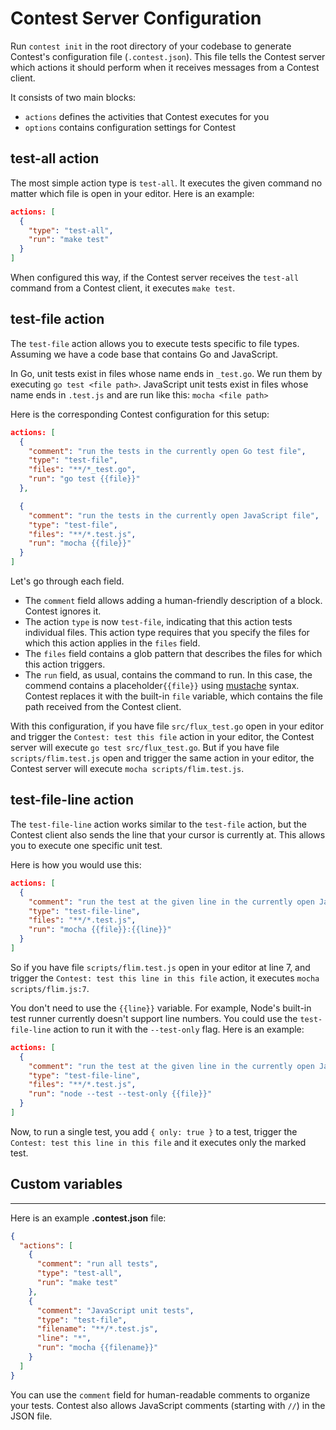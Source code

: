 # Contest Server Configuration

Run <code type="subcommand">contest init</code> in the root directory of your
codebase to generate Contest's configuration file
(<code type="repo/existing-file">.contest.json</code>). This file tells the
Contest server which actions it should perform when it receives messages from a
Contest client.

It consists of two main blocks:

- `actions` defines the activities that Contest executes for you
- `options` contains configuration settings for Contest

## test-all action

The most simple action type is `test-all`. It executes the given command no
matter which file is open in your editor. Here is an example:

```json
actions: [
  {
    "type": "test-all",
    "run": "make test"
  }
]
```

When configured this way, if the Contest server receives the `test-all` command
from a Contest client, it executes `make test`.

## test-file action

The `test-file` action allows you to execute tests specific to file types.
Assuming we have a code base that contains Go and JavaScript.

In Go, unit tests exist in files whose name ends in `_test.go`. We run them by
executing `go test <file path>`. JavaScript unit tests exist in files whose name
ends in `.test.js` and are run like this: `mocha <file path>`

Here is the corresponding Contest configuration for this setup:

```json
actions: [
  {
    "comment": "run the tests in the currently open Go test file",
    "type": "test-file",
    "files": "**/*_test.go",
    "run": "go test {{file}}"
  },

  {
    "comment": "run the tests in the currently open JavaScript file",
    "type": "test-file",
    "files": "**/*.test.js",
    "run": "mocha {{file}}"
  }
]
```

Let's go through each field.

- The `comment` field allows adding a human-friendly description of a block.
  Contest ignores it.
- The action `type` is now `test-file`, indicating that this action tests
  individual files. This action type requires that you specify the files for
  which this action applies in the `files` field.
- The `files` field contains a glob pattern that describes the files for which
  this action triggers.
- The `run` field, as usual, contains the command to run. In this case, the
  commend contains a placeholder`{{file}}` using
  [mustache](https://mustache.github.io) syntax. Contest replaces it with the
  built-in `file` variable, which contains the file path received from the
  Contest client.

With this configuration, if you have file `src/flux_test.go` open in your editor
and trigger the `Contest: test this file` action in your editor, the Contest
server will execute `go test src/flux_test.go`. But if you have file
`scripts/flim.test.js` open and trigger the same action in your editor, the
Contest server will execute `mocha scripts/flim.test.js`.

## test-file-line action

The `test-file-line` action works similar to the `test-file` action, but the
Contest client also sends the line that your cursor is currently at. This allows
you to execute one specific unit test.

Here is how you would use this:

```json
actions: [
  {
    "comment": "run the test at the given line in the currently open JavaScript file",
    "type": "test-file-line",
    "files": "**/*.test.js",
    "run": "mocha {{file}}:{{line}}"
  }
]
```

So if you have file `scripts/flim.test.js` open in your editor at line 7, and
trigger the `Contest: test this line in this file` action, it executes
`mocha scripts/flim.js:7`.

You don't need to use the `{{line}}` variable. For example, Node's built-in test
runner currently doesn't support line numbers. You could use the
`test-file-line` action to run it with the `--test-only` flag. Here is an
example:

```json
actions: [
  {
    "comment": "run the test at the given line in the currently open JavaScript file",
    "type": "test-file-line",
    "files": "**/*.test.js",
    "run": "node --test --test-only {{file}}"
  }
]
```

Now, to run a single test, you add `{ only: true }` to a test, trigger the
`Contest: test this line in this file` and it executes only the marked test.

## Custom variables

---

Here is an example **.contest.json** file:

```json
{
  "actions": [
    {
      "comment": "run all tests",
      "type": "test-all",
      "run": "make test"
    },
    {
      "comment": "JavaScript unit tests",
      "type": "test-file",
      "filename": "**/*.test.js",
      "line": "*",
      "run": "mocha {{filename}}"
    }
  ]
}
```

You can use the `comment` field for human-readable comments to organize your
tests. Contest also allows JavaScript comments (starting with `//`) in the JSON
file.
